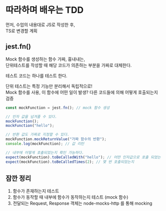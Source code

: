 # 따라하며 배우는 TDD

먼저, 수업의 내용대로 JS로 작성한 후, \
TS로 변경할 계획

## jest.fn()

Mock 함수를 생성하는 함수 가짜, 흉내내는, \
단위테스트를 작성할 때 해당 코드가 의존하는 부분을 가짜로 대체한다.

테스트 코드는 하나를 테스트 한다.

단위 테스트는 특정 기능만 분리해서 독립적으로! \
Mock 함수를 사용, 이 함수에 어떤 일이 발생? 다른 코드들에 의해 어떻게 호출되는지 검증

```js
const mockFunction = jest.fn(); // mock 함수 생성

// 인자 값을 넘겨줄 수 있다.
mockFunction();
mockFunction("hello");

// 반환 값도 가짜로 지정할 수 있다.
mockFunction.mockReturnValue("가짜 함수의 반환");
console.log(mockFunction); // 값 리턴

// 내부에 어떻게 호출되었는지 확인 가능하다.
expect(mockFunction).toBeCalledWith("hello"); // 어떤 인자값으로 호출 되었는지
expect(mockFunction).toBeCalledTimes(2); // 몇 번 호출되었는지
```

## 잠깐 정리

1. 함수가 존재하는지 테스트
2. 함수가 동작할 때 내부에 함수가 동작하는지 테스트 (mock 함수)
3. 전달되는 Request, Response 객체는 node-mocks-http 를 통해 mocking

